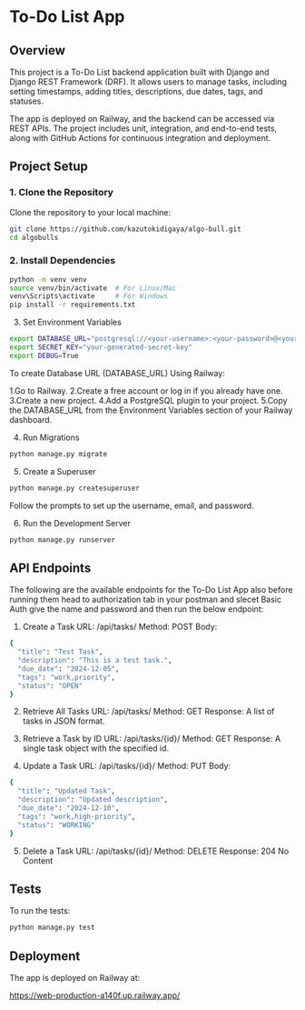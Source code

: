 # To-Do List App

## Overview

This project is a To-Do List backend application built with Django and Django REST Framework (DRF). It allows users to manage tasks, including setting timestamps, adding titles, descriptions, due dates, tags, and statuses.

The app is deployed on Railway, and the backend can be accessed via REST APIs. The project includes unit, integration, and end-to-end tests, along with GitHub Actions for continuous integration and deployment.

## Project Setup

### 1. Clone the Repository

Clone the repository to your local machine:

```bash
git clone https://github.com/kazutokidigaya/algo-bull.git
cd algobulls
```

### 2. Install Dependencies

```bash
python -m venv venv
source venv/bin/activate  # For Linux/Mac
venv\Scripts\activate     # For Windows
pip install -r requirements.txt
```

3. Set Environment Variables

```bash
export DATABASE_URL="postgresql://<your-username>:<your-password>@<your-db-host>:5432/your-db-name"
export SECRET_KEY="your-generated-secret-key"
export DEBUG=True
```

To create Database URL (DATABASE_URL) Using Railway:

1.Go to Railway.
2.Create a free account or log in if you already have one.
3.Create a new project.
4.Add a PostgreSQL plugin to your project.
5.Copy the DATABASE_URL from the Environment Variables section of your Railway dashboard.

4. Run Migrations

```bash
python manage.py migrate
```

5. Create a Superuser

```bash
python manage.py createsuperuser
```

Follow the prompts to set up the username, email, and password.

6. Run the Development Server

```bash
python manage.py runserver
```

## API Endpoints

The following are the available endpoints for the To-Do List App also before running them head to authorization tab in your postman and slecet Basic Auth give the name and password and then run the below endpoint:

1. Create a Task
   URL: /api/tasks/
   Method: POST
   Body:

```bash
{
  "title": "Test Task",
  "description": "This is a test task.",
  "due_date": "2024-12-05",
  "tags": "work,priority",
  "status": "OPEN"
}
```

2. Retrieve All Tasks
   URL: /api/tasks/
   Method: GET
   Response: A list of tasks in JSON format.

3. Retrieve a Task by ID
   URL: /api/tasks/{id}/
   Method: GET
   Response: A single task object with the specified id.

4. Update a Task
   URL: /api/tasks/{id}/
   Method: PUT
   Body:

```bash
{
  "title": "Updated Task",
  "description": "Updated description",
  "due_date": "2024-12-10",
  "tags": "work,high-priority",
  "status": "WORKING"
}
```

5. Delete a Task
   URL: /api/tasks/{id}/
   Method: DELETE
   Response: 204 No Content

## Tests

To run the tests:

```bash
python manage.py test
```

## Deployment

The app is deployed on Railway at:

https://web-production-a140f.up.railway.app/
